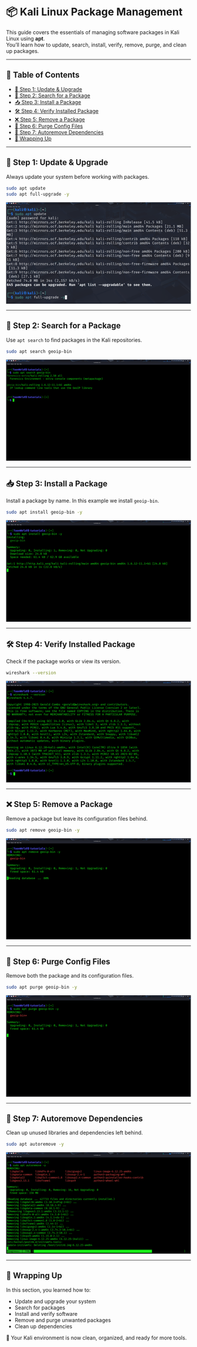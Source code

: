 # 📦 Kali Linux Package Management

This guide covers the essentials of managing software packages in Kali Linux using **apt**.  
You’ll learn how to update, search, install, verify, remove, purge, and clean up packages.

---

## 📜 Table of Contents
- [🔄 Step 1: Update & Upgrade](#-step-1-update--upgrade)
- [🔎 Step 2: Search for a Package](#-step-2-search-for-a-package)
- [📥 Step 3: Install a Package](#-step-3-install-a-package)
- [🛠 Step 4: Verify Installed Package](#-step-4-verify-installed-package)
- [❌ Step 5: Remove a Package](#-step-5-remove-a-package)
- [🧹 Step 6: Purge Config Files](#-step-6-purge-config-files)
- [🧽 Step 7: Autoremove Dependencies](#-step-7-autoremove-dependencies)
- [📌 Wrapping Up](#-wrapping-up)

---

## 🔄 Step 1: Update & Upgrade

Always update your system before working with packages.

```bash
sudo apt update
sudo apt full-upgrade -y
```

![apt update](/images/Package-Management/001.png)

---

## 🔎 Step 2: Search for a Package

Use `apt search` to find packages in the Kali repositories.

```bash
sudo apt search geoip-bin
```

![apt search](/images/Package-Management/002.png)

---

## 📥 Step 3: Install a Package

Install a package by name. In this example we install `geoip-bin`.

```bash
sudo apt install geoip-bin -y
```

![apt install](/images/Package-Management/003.png)

---

## 🛠 Step 4: Verify Installed Package

Check if the package works or view its version.

```bash
wireshark --version
```

![verify package](/images/Package-Management/004.png)

---

## ❌ Step 5: Remove a Package

Remove a package but leave its configuration files behind.

```bash
sudo apt remove geoip-bin -y
```

![apt remove](/images/Package-Management/005.png)

---

## 🧹 Step 6: Purge Config Files

Remove both the package and its configuration files.

```bash
sudo apt purge geoip-bin -y
```

![apt purge](/images/Package-Management/006.png)

---

## 🧽 Step 7: Autoremove Dependencies

Clean up unused libraries and dependencies left behind.

```bash
sudo apt autoremove -y
```

![apt autoremove](/images/Package-Management/007.png)

---

## 📌 Wrapping Up

In this section, you learned how to:
- Update and upgrade your system  
- Search for packages  
- Install and verify software  
- Remove and purge unwanted packages  
- Clean up dependencies  

🐉 Your Kali environment is now clean, organized, and ready for more tools.
